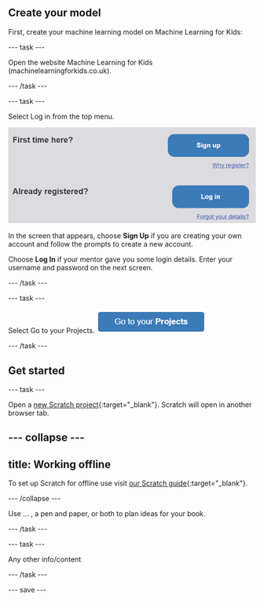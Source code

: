 ## Create your model

First, create your machine learning model on Machine Learning for Kids:

--- task ---

Open the website Machine Learning for Kids (machinelearningforkids.co.uk).

--- /task ---

--- task ---

Select Log in from the top menu. 

![A picture of the blue log in button](images/singup_login.png)

In the screen that appears, choose **Sign Up** if you are creating your own account and follow the prompts to create a new account.

Choose **Log In** if your mentor gave you some login details. Enter your username and password on the next screen.

--- /task ---

--- task ---

Select Go to your Projects.
![Image of the blue go to your projects button on machine learning for kids](images/go2projects.png)


--- /task ---



## Get started


--- task ---

Open a [new Scratch project](http://rpf.io/scratch-new){:target="_blank"}. Scratch will open in another browser tab.

--- collapse ---
---
title: Working offline
---

To set up Scratch for offline use visit [our Scratch guide](https://learning-admin.raspberrypi.org/en/projects/getting-started-scratch/1){:target="_blank"}.

--- /collapse ---

Use ... , a pen and paper, or both to plan ideas for your book.

--- /task ---

--- task ---

Any other info/content

--- /task ---

--- save ---

